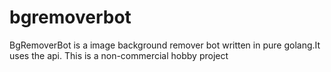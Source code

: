 # bgremoverbot

BgRemoverBot is a image background remover bot written in pure golang.It uses the [](remove.bg) api.
This is a non-commercial hobby project
